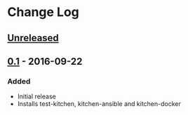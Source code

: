 # Change Log #

## [Unreleased] ##

## [0.1] - 2016-09-22 ##

### Added ###

  - Initial release
  - Installs test-kitchen, kitchen-ansible and kitchen-docker

[Unreleased]: https://github.com/rfhayashi/ansible-docker-vagrant/compare/0.1...HEAD
[0.1]: https://github.com/rfhayashi/ansible-docker-vagrant/compare/c18747792a6dc7a4cf6553dfa6071609e5d93fed...0.1